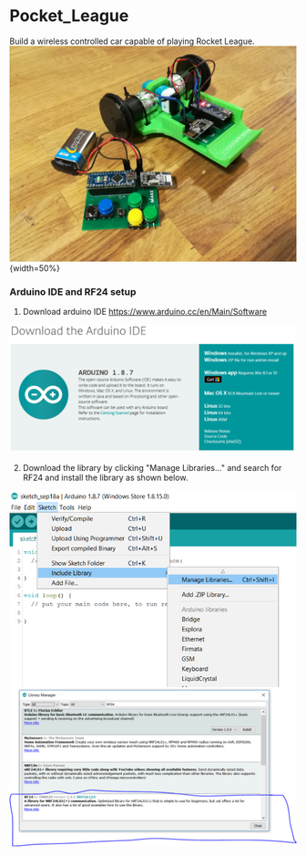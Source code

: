# Pocket_League
Build a wireless controlled car capable of playing Rocket League.
![pavlovs-lab](https://github.com/MAKENTNU/Pocket_League/blob/master/img/Pocket_car.jpg){width=50%}

### Arduino IDE and RF24 setup

1. Download arduino IDE https://www.arduino.cc/en/Main/Software

![pavlovs-lab](https://github.com/MAKENTNU/Pocket_League/blob/master/img/Arduino%20IDE.PNG)

2. Download the library by clicking "Manage Libraries..." and search for RF24 and install the library as shown below.


![pavlovs-lab](https://github.com/MAKENTNU/Pocket_League/blob/master/img/bibliotek.PNG)
![pavlovs-lab](https://github.com/MAKENTNU/Pocket_League/blob/master/img/rf24.PNG)




